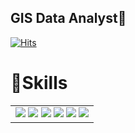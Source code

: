 ## GIS Data Analyst👋
[![Hits](https://hits.seeyoufarm.com/api/count/incr/badge.svg?url=https%3A%2F%2Fgithub.com%2FGoodwlsdn&count_bg=%236DD6E5&title_bg=%23374ECB&icon=&icon_color=%23E7E7E7&title=hits&edge_flat=false)](https://hits.seeyoufarm.com)

# 💪Skills
<table>
  <tr>
    <td>
      <img src="https://img.shields.io/badge/Qgis-#589632?style=flat-square&logo=Qgis&logoColor=white"/>
      <img src="https://img.shields.io/badge/ArcGIS-#589632?style=flat-square&logo=ArcGIS&logoColor=white"/>
      <img src="https://img.shields.io/badge/Python-3776AB?style=flat-square&logo=python&logoColor=white"/>
      <img src="https://img.shields.io/badge/R-#276DC3?style=flat-square&logo=R&logoColor=white"/>
      <img src="https://img.shields.io/badge/SQLite-#003B57?style=flat-square&logo=SQLite&logoColor=white"/>
      <img src="https://img.shields.io/badge/MySQL-#4479A1?style=flat-square&logo=MySQL&logoColor=white"/>
    </td>
  </tr>
</table>

<!--
**Goodwlsdn/Goodwlsdn** is a ✨ _special_ ✨ repository because its `README.md` (this file) appears on your GitHub profile.

Here are some ideas to get you started:

- 🔭 I’m currently working on 
- 🌱 I’m currently learning ...
- 👯 I’m looking to collaborate on ...
- 🤔 I’m looking for help with ...
- 💬 Ask me about ...
- 📫 How to reach me: ...
- 😄 Pronouns: ...
- ⚡ Fun fact: ...
-->

